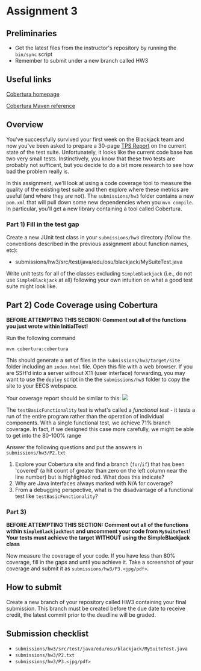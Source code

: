 # Assignment 3

## Preliminaries

* Get the latest files from the instructor's repository by running the `bin/sync` script
* Remember to submit under a new branch called HW3

## Useful links

[Cobertura homepage](http://cobertura.github.io/cobertura/)

[Cobertura Maven reference](https://github.com/OSU-CS362-F16/362Exercises/edit/inprogress/templates/hw3/README.md)

## Overview

You've successfully survived your first week on the Blackjack team and now you've been asked to prepare a 30-page [TPS Report](https://www.youtube.com/watch?v=Fy3rjQGc6lA) on the current state of the test suite.  Unfortunately, it looks like the current code base has two very small tests.  Instinctively, you know that these two tests are probably not sufficent, but you decide to do a bit more research to see how bad the problem really is.

In this assignment, we'll look at using a code coverage tool to measure the quality of the existing test suite and then explore where these metrics are useful (and where they are not). The `submissions/hw3` folder contains a new `pom.xml` that will pull down some new dependencies when you `mvn compile`.  In particular, you'll get a new library containing a tool called Cobertura.

### Part 1) Fill in the test gap

Create a new JUnit test class in your `submissions/hw3` directory (follow the conventions described in the previous assignment about function names, etc):

* submissions/hw3/src/test/java/edu/osu/blackjack/MySuiteTest.java 

Write unit tests for all of the classes excluding `SimpleBlackjack` (i.e., do not use `SimpleBlackjack` at all) following your own intuition on what a good test suite might look like.  

## Part 2) Code Coverage using Cobertura

**BEFORE ATTEMPTING THIS SECIION: Comment out all of the functions you just wrote within InitialTest!**

Run the following command 

`mvn cobertura:cobertura`

This should generate a set of files in the `submissions/hw3/target/site` folder including an `index.html` file.  Open this file with a web browser.  If you are SSH'd into a server without X11 (user interface) forwarding, you may want to use the `deploy` script in the the `submissions/hw3` folder to copy the site to your EECS webspace.

Your coverage report should be similar to this:
![](https://snag.gy/C3He0V.jpg)

The `testBasicFunctionality` test is what's called a *functional test* - it tests a run of the entire program rather than the operation of individual components.  With a single functional test, we achieve 71% branch coverage.  In fact, if we designed this case more carefully, we might be able to get into the 80-100% range

Answer the following questions and put the answers in `submissions/hw3/P2.txt`

1) Explore your Cobertura site and find a branch (`for`/`if`) that has been 'covered' (a hit count of greater than zero on the left column near the line number) but is highlighted red.  What does this indicate?
2) Why are Java interfaces always marked with N/A for coverage?
3) From a debugging perspective, what is the disadvantage of a functional test like `testBasicFunctionality`?


### Part 3) 

**BEFORE ATTEMPTING THIS SECTION: Comment out all of the functions within `SimpleBlackjackTest` and uncomment your code from `MySuiteTest`! Your tests must achieve the target WITHOUT using the SimpleBlackjack class**

Now measure the coverage of your code. If you have less than 80% coverage, fill in the gaps and until you achieve it. Take a screenshot of your coverage and submit it as `submissions/hw3/P3.<jpg/pdf>`.

## How to submit

Create a new branch of your repository called HW3 containing your
final submission.  This branch must be created before the due date to
receive credit, the latest commit prior to the deadline will be graded.

## Submission checklist 

* `submissions/hw3/src/test/java/edu/osu/blackjack/MySuiteTest.java`
* `submissions/hw3/P2.txt`
* `submissions/hw3/P3.<jpg/pdf>`
